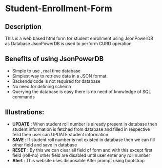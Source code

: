 # Student-Enrollment-Form
## Description 
This is a web based html form for student enrollment using JsonPowerDB as Database 
JsonPowerDB is used to perform CURD operation 

## Benefits of using JsonPowerDB
* Simple to use , real time database
* Simplest way to retrieve data in a JSON format.
* Backends code is not required for database 
* No need for defining schema 
* Querying the database is easy there is no need  of knowledge of SQL commands

## Illustrations:
* **UPDATE** : When student roll number is already present in database then student information is fetched from database and filled in respective feild then user can UPDATE student information 
* **SAVE** : If student roll number is not existed in database then we can fill other field and save in database
* **RESET** : By this we can clear all field of form and with this except first field (roll-no) other field are disabled until user enter any roll number
* **Alert** : This website uses disposable Alter prompt using bootstrap

